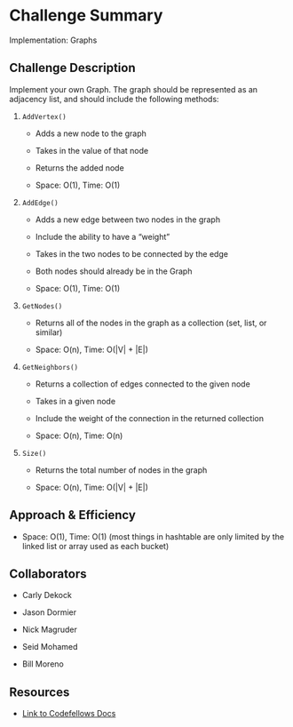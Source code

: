# Challenge Summary
<!-- Short summary or background information -->
Implementation: Graphs

## Challenge Description
<!-- Description of the challenge -->
Implement your own Graph. The graph should be represented as an adjacency list, and should include the following methods:

1. `AddVertex()`

    - Adds a new node to the graph

    - Takes in the value of that node

    - Returns the added node

    - Space: O(1), Time: O(1)

1. `AddEdge()`

    - Adds a new edge between two nodes in the graph

    - Include the ability to have a “weight”

    - Takes in the two nodes to be connected by the edge

    - Both nodes should already be in the Graph

    - Space: O(1), Time: O(1)

1. `GetNodes()`

    - Returns all of the nodes in the graph as a collection (set, list, or similar)

    - Space: O(n), Time: O(|V| + |E|)

1. `GetNeighbors()`

    - Returns a collection of edges connected to the given node

    - Takes in a given node

    - Include the weight of the connection in the returned collection

    - Space: O(n), Time: O(n)

1. `Size()`

    - Returns the total number of nodes in the graph

    - Space: O(n), Time: O(|V| + |E|)

## Approach & Efficiency
<!-- What approach did you take? Why? What is the Big O space/time for this approach? -->
- Space: O(1), Time: O(1) (most things in hashtable are only limited by the linked list or array used as each bucket)

## Collaborators

- Carly Dekock

- Jason Dormier

- Nick Magruder

- Seid Mohamed

- Bill Moreno

## Resources

- [Link to Codefellows Docs](https://codefellows.github.io/common_curriculum/data_structures_and_algorithms/Code_401/class-35/resources/graphs.html)
